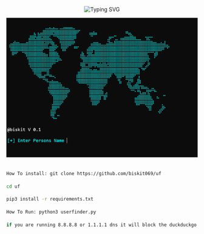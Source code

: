 <p align="center">
  <img src="https://readme-typing-svg.demolab.com?font=Fira+Code&pause=1000&color=1ADCF7&width=435&lines=fast+osint+name+search" alt="Typing SVG">
</p>

![png](./showcase.png)
```bash

How To install: git clone https://github.com/biskit069/uf

cd uf

pip3 install -r requirements.txt

How To Run: python3 userfinder.py

if you are running 8.8.8.8 or 1.1.1.1 dns it will block the duckduckgo links
